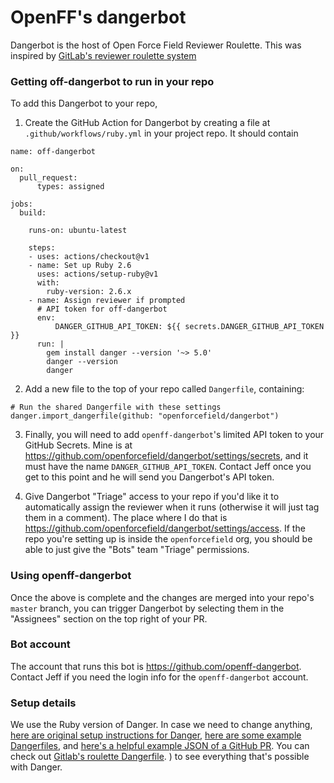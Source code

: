 # OpenFF's dangerbot

Dangerbot is the host of Open Force Field Reviewer Roulette. This was inspired by [GitLab's reviewer roulette system](https://about.gitlab.com/blog/2019/10/23/reviewer-roulette-one-year-on/)


### Getting off-dangerbot to run in your repo 
To add this Dangerbot to your repo, 

1) Create the GitHub Action for Dangerbot by creating a file at `.github/workflows/ruby.yml` in your project repo. 
  It should contain 

```
name: off-dangerbot

on:
  pull_request:
      types: assigned

jobs:
  build:

    runs-on: ubuntu-latest

    steps:
    - uses: actions/checkout@v1
    - name: Set up Ruby 2.6
      uses: actions/setup-ruby@v1
      with:
        ruby-version: 2.6.x
    - name: Assign reviewer if prompted
      # API token for off-dangerbot
      env:
          DANGER_GITHUB_API_TOKEN: ${{ secrets.DANGER_GITHUB_API_TOKEN }}
      run: |
        gem install danger --version '~> 5.0'
        danger --version 
        danger
```

2) Add a new file to the top of your repo called `Dangerfile`, containing:
```
# Run the shared Dangerfile with these settings
danger.import_dangerfile(github: "openforcefield/dangerbot") 
```

3) Finally, you will need to add `openff-dangerbot`'s limited API token to your GitHub Secrets. Mine is at https://github.com/openforcefield/dangerbot/settings/secrets, and it must have the name `DANGER_GITHUB_API_TOKEN`. Contact Jeff once you get to this point and he will send you Dangerbot's API token.

4) Give Dangerbot "Triage" access to your repo if you'd like it to automatically assign the reviewer when it runs (otherwise it will just tag them in a comment). The place where I do that is https://github.com/openforcefield/dangerbot/settings/access. If the repo you're setting up is inside the `openforcefield` org, you should be able to just give the "Bots" team "Triage" permissions.

### Using openff-dangerbot

Once the above is complete and the changes are merged into your repo's `master` branch, you can trigger Dangerbot by selecting them in the "Assignees" section on the top right of your PR. 

### Bot account

The account that runs this bot is https://github.com/openff-dangerbot. Contact Jeff if you need the login info for the `openff-dangerbot` account.

### Setup details

We use the Ruby version of Danger. In case we need to change anything, [here are original setup instructions for Danger](https://danger.systems/guides/getting_started.html#setting-up-danger-to-run-on-your-ci), [here are some example Dangerfiles](https://danger.systems/reference.html), and [here's a helpful example JSON of a GitHub PR](https://raw.githubusercontent.com/danger/danger/master/spec/fixtures/github_api/pr_response.json). You can check out [Gitlab's roulette Dangerfile](https://gitlab.com/gitlab-org/gitlab-foss/blob/master/danger/roulette/Dangerfile). ) to see everything that's possible with Danger.
